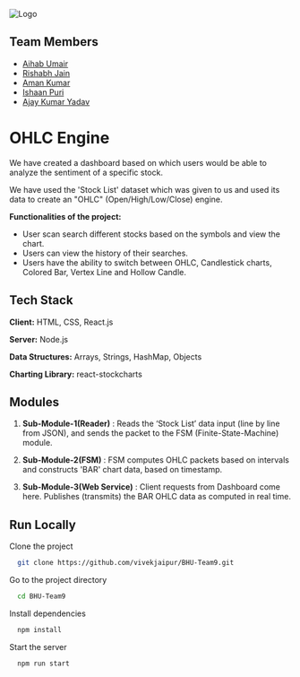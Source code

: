
![Logo](https://avatars.githubusercontent.com/u/2536284?s=280&v=4)


## Team Members

- [Aihab Umair](https://github.com/Aihab1) 
- [Rishabh Jain](https://github.com/Nazi-pikachu)
- [Aman Kumar](https://github.com/aman0710)
- [Ishaan Puri](https://github.com/ishu-2201)
- [Ajay Kumar Yadav](https://github.com/AJAY007L)
# OHLC Engine

We have created a dashboard based on which users would be able to analyze the sentiment of a specific stock. 

We have used the 'Stock List' dataset which was given to us and used its data to create an "OHLC" (Open/High/Low/Close) engine.

**Functionalities of the project:**
- User scan search different stocks based on the symbols and view the chart.
- Users can view the history of their searches.
- Users have the ability to switch between OHLC, Candlestick charts, Colored Bar, Vertex Line and Hollow Candle.
## Tech Stack

**Client:** HTML, CSS, React.js 

**Server:** Node.js

**Data Structures:** Arrays, Strings, HashMap, Objects
  
**Charting Library:** react-stockcharts

## Modules 
1. **Sub-Module-1(Reader)** : Reads the ‘Stock List’ data input (line by line from JSON), and sends the packet to the FSM (Finite-State-Machine) module.

2. **Sub-Module-2(FSM)** : FSM computes OHLC packets based on intervals and constructs 'BAR' chart data, based on timestamp.

3. **Sub-Module-3(Web Service)** : Client requests from Dashboard come here. Publishes (transmits) the BAR OHLC data as computed in real time.
 
## Run Locally

Clone the project

```bash
  git clone https://github.com/vivekjaipur/BHU-Team9.git
```

Go to the project directory

```bash
  cd BHU-Team9
```

Install dependencies

```bash
  npm install
```

Start the server

```bash
  npm run start
```

  